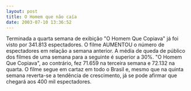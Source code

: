 ```yaml
---
layout: post
title: O Homem que não caía
date: 2003-07-10 13:36:52
---
```

Terminada a quarta semana de exibição "O Homem Que Copiava" já foi visto por 341.813 espectadores. O filme AUMENTOU o número de espectadores em relação a semana anterior. A média de queda de público dos filmes de uma semana para a seguinte é superior a 30%. "O Homem Que Copiava", ao contrário, fez 71.659 na terceira semana e 72.132 na quarta. O filme segue em cartaz em todo o Brasil e, mesmo que na quinta semana reverta-se a tendência de crescimento, já se pode afirmar que chegará aos 400 mil espectadores.